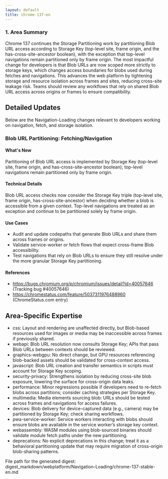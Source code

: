 ```yaml
---
layout: default
title: chrome-137-en
---
```


### 1. Area Summary

Chrome 137 continues the Storage Partitioning work by partitioning Blob URL access according to Storage Key (top-level site, frame origin, and the has-cross-site-ancestor boolean), with the exception that top-level navigations remain partitioned only by frame origin. The most impactful change for developers is that Blob URLs are now scoped more strictly to storage keys, which changes access boundaries for blobs used during fetches and navigations. This advances the web platform by tightening storage and resource isolation across frames and sites, reducing cross-site leakage risk. Teams should review any workflows that rely on shared Blob URL access across origins or frames to ensure compatibility.

## Detailed Updates

Below are the Navigation-Loading changes relevant to developers working on navigation, fetch, and storage isolation.

### Blob URL Partitioning: Fetching/Navigation

#### What's New
Partitioning of Blob URL access is implemented by Storage Key (top-level site, frame origin, and has-cross-site-ancestor boolean); top-level navigations remain partitioned only by frame origin.

#### Technical Details
Blob URL access checks now consider the Storage Key triple (top-level site, frame origin, has-cross-site-ancestor) when deciding whether a blob is accessible from a given context. Top-level navigations are treated as an exception and continue to be partitioned solely by frame origin.

#### Use Cases
- Audit and update codepaths that generate Blob URLs and share them across frames or origins.
- Validate service-worker or fetch flows that expect cross-frame Blob accessibility.
- Test navigations that rely on Blob URLs to ensure they still resolve under the more granular Storage Key partitioning.

#### References
- https://bugs.chromium.org/p/chromium/issues/detail?id=40057646 (Tracking bug #40057646)
- https://chromestatus.com/feature/5037311976488960 (ChromeStatus.com entry)

## Area-Specific Expertise

- css: Layout and rendering are unaffected directly, but Blob-based resources used for images or media may be inaccessible across frames if previously shared.
- webapi: Blob URL resolution now consults Storage Key; APIs that pass Blob URLs between contexts should be reviewed.
- graphics-webgpu: No direct change, but GPU resources referencing blob-backed assets should be validated for cross-context access.
- javascript: Blob URL creation and transfer semantics in scripts must account for Storage Key scoping.
- security-privacy: Strengthens isolation by reducing cross-site blob exposure, lowering the surface for cross-origin data leaks.
- performance: Minor regressions possible if developers need to re-fetch blobs across partitions; consider caching strategies per Storage Key.
- multimedia: Media elements sourcing blob: URLs should be tested across frames and navigations for access failures.
- devices: Blob delivery for device-captured data (e.g., camera) may be partitioned by Storage Key; check sharing workflows.
- pwa-service-worker: Service workers interacting with blobs should ensure blobs are available in the service worker’s storage key context.
- webassembly: WASM modules using blob-sourced binaries should validate module fetch paths under the new partitioning.
- deprecations: No explicit deprecations in this change; treat it as a behavioral partitioning update that may require migration of cross-origin blob-sharing patterns.

File path for the generated digest:
digest_markdown/webplatform/Navigation-Loading/chrome-137-stable-en.md
